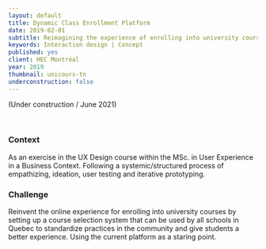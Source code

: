 ```yaml
---
layout: default
title: Dynamic Class Enrollment Platform
date: 2019-02-01
subtitle: Reimagining the experience of enrolling into university courses through a single-page web-app.
keywords: Interaction design | Concept
published: yes
client: HEC Montréal
year: 2019
thumbnail: unicours-tn
underconstruction: false
---
```

(Under construction / June 2021)

<br>
<h3 class="article-sub">Context</h3>
<div class="article-text">
<p>As an exercise in the UX Design course within the MSc. in User Experience in a Business Context. Following a systemic/structured process of empathizing, ideation, user testing and iterative prototyping.
</p>

### Challenge
Reinvent the online experience for enrolling into university courses by setting up a course selection system that can be used by all schools in Quebec to standardize practices in the community and give students a better experience. Using the current platform as a staring point.
